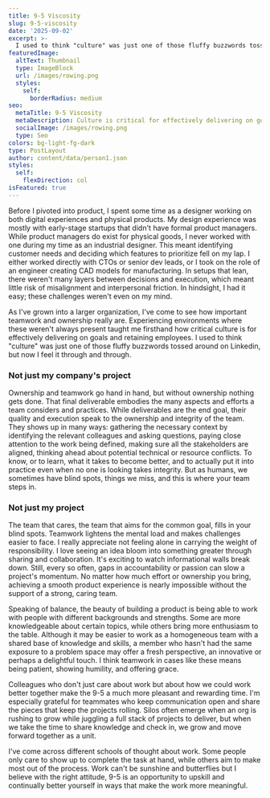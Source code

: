 ```yaml
---
title: 9-5 Viscosity
slug: 9-5-viscosity
date: '2025-09-02'
excerpt: >-
  I used to think "culture" was just one of those fluffy buzzwords tossed around on Linkedin, but now I feel it through and through. Work can't be sunshine and butterflies but I believe with the right attitude, 9-5 can be something more.
featuredImage:
  altText: Thumbnail
  type: ImageBlock
  url: /images/rowing.png
  styles:
    self:
      borderRadius: medium
seo:
  metaTitle: 9-5 Viscosity
  metaDescription: Culture is critical for effectively delivering on goals and retaining employees. 9-5 is an opportunity to upskill and continually better yourself in ways that make the work more meaningful.
  socialImage: /images/rowing.png
  type: Seo
colors: bg-light-fg-dark
type: PostLayout
author: content/data/person1.json
styles:
  self:
    flexDirection: col
isFeatured: true
---
```


Before I pivoted into product, I spent some time as a designer working on both digital experiences and physical products. My design experience was mostly with early-stage startups that didn't have formal product managers. While product managers do exist for physical goods, I never worked with one during my time as an industrial designer. This meant identifying customer needs and deciding which features to prioritize fell on my lap. I either worked directly with CTOs or senior dev leads, or I took on the role of an engineer creating CAD models for manufacturing. In setups that lean, there weren't many layers between decisions and execution, which meant little risk of misalignment and interpersonal friction. In hindsight, I had it easy; these challenges weren't even on my mind.

As I've grown into a larger organization, I've come to see how important teamwork and ownership really are. Experiencing environments where these weren't always present taught me firsthand how critical culture is for effectively delivering on goals and retaining employees. I used to think "culture" was just one of those fluffy buzzwords tossed around on Linkedin, but now I feel it through and through.

### Not just my company's project

Ownership and teamwork go hand in hand, but without ownership nothing gets done. That final deliverable embodies the many aspects and efforts a team considers and practices. While deliverables are the end goal, their quality and execution speak to the ownership and integrity of the team. They shows up in many ways: gathering the necessary context by identifying the relevant colleagues and asking questions, paying close attention to the work being defined, making sure all the stakeholders are aligned, thinking ahead about potential technical or resource conflicts. To know, or to learn, what it takes to become better, and to actually put it into practice even when no one is looking takes integrity. But as humans, we sometimes have blind spots, things we miss, and this is where your team steps in.

### Not just my project

The team that cares, the team that aims for the common goal, fills in your blind spots. Teamwork lightens the mental load and makes challenges easier to face. I really appreciate not feeling alone in carrying the weight of responsibility. I love seeing an idea bloom into something greater through sharing and collaboration. It's exciting to watch informational walls break down. Still, every so often, gaps in accountability or passion can slow a project's momentum. No matter how much effort or ownership you bring, achieving a smooth product experience is nearly impossible without the support of a strong, caring team. 

Speaking of balance, the beauty of building a product is being able to work with people with different backgrounds and strengths. Some are more knowledgeable about certain topics, while others bring more enthusiasm to the table. Although it may be easier to work as a homogeneous team with a shared base of knowledge and skills, a member who hasn't had the same exposure to a problem space may offer a fresh perspective, an innovative or perhaps a delightful touch. I think teamwork in cases like these means being patient, showing humility, and offering grace. 

Colleagues who don't just care about work but about how we could work better together make the 9-5 a much more pleasant and rewarding time. I'm especially grateful for teammates who keep communication open and share the pieces that keep the projects rolling. Silos often emerge when an org is rushing to grow while juggling a full stack of projects to deliver, but when we take the time to share knowledge and check in, we grow and move forward together as a unit.

I've come across different schools of thought about work. Some people only care to show up to complete the task at hand, while others aim to make most out of the process. Work can't be sunshine and butterflies but I believe with the right attitude, 9-5 is an opportunity to upskill and continually better yourself in ways that make the work more meaningful.